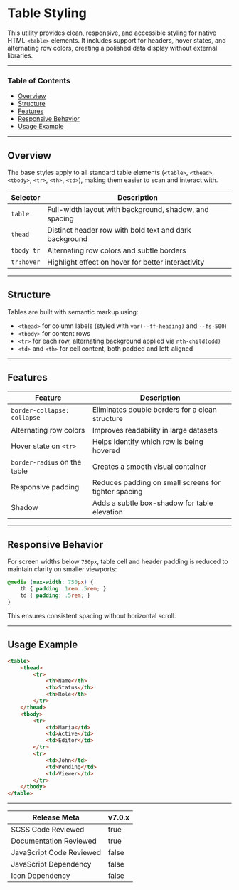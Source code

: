 # Table Styling

This utility provides clean, responsive, and accessible styling for native HTML `<table>` elements. It includes support for headers, hover states, and alternating row colors, creating a polished data display without external libraries.

---

### Table of Contents

- [Overview](#overview)
- [Structure](#structure)
- [Features](#features)
- [Responsive Behavior](#responsive-behavior)
- [Usage Example](#usage-example)

---

## Overview

The base styles apply to all standard table elements (`<table>`, `<thead>`, `<tbody>`, `<tr>`, `<th>`, `<td>`), making them easier to scan and interact with.

| Selector   | Description                                            | 
| ---------- | ------------------------------------------------------ |
| `table`    | Full-width layout with background, shadow, and spacing |
| `thead`    | Distinct header row with bold text and dark background |
| `tbody tr` | Alternating row colors and subtle borders              |
| `tr:hover` | Highlight effect on hover for better interactivity     |

---

## Structure

Tables are built with semantic markup using:

- `<thead>` for column labels (styled with `var(--ff-heading)` and `--fs-500`)
- `<tbody>` for content rows
- `<tr>` for each row, alternating background applied via `nth-child(odd)`
- `<td>` and `<th>` for cell content, both padded and left-aligned

---

## Features

| Feature                      | Description                                          | 
| ---------------------------- | ---------------------------------------------------- |
| `border-collapse: collapse`  | Eliminates double borders for a clean structure      |
| Alternating row colors       | Improves readability in large datasets               |
| Hover state on `<tr>`        | Helps identify which row is being hovered            |
| `border-radius` on the table | Creates a smooth visual container                    |
| Responsive padding           | Reduces padding on small screens for tighter spacing |
| Shadow                       | Adds a subtle box-shadow for table elevation         |

---

## Responsive Behavior

For screen widths below `750px`, table cell and header padding is reduced to maintain clarity on smaller viewports:

```scss
@media (max-width: 750px) {
    th { padding: 1rem .5rem; }
    td { padding: .5rem; }
}
```

This ensures consistent spacing without horizontal scroll.

---

## Usage Example

```html
<table>
    <thead>
        <tr>
            <th>Name</th>
            <th>Status</th>
            <th>Role</th>
        </tr>
    </thead>
    <tbody>
        <tr>
            <td>Maria</td>
            <td>Active</td>
            <td>Editor</td>
        </tr>
        <tr>
            <td>John</td>
            <td>Pending</td>
            <td>Viewer</td>
        </tr>
    </tbody>
</table>
```

---

| Release Meta             | v7.0.x |
| ------------------------ | ------ |
| SCSS Code Reviewed       | true   |
| Documentation Reviewed   | true   |
| JavaScript Code Reviewed | false  |
| JavaScript Dependency    | false  |
| Icon Dependency          | false  | 
